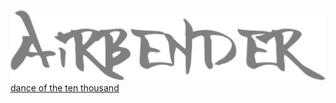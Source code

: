 ![Airbender](img/Airbender2.png)
[dance of the ten thousand](https://thinkbotsarefree.github.io/Airbender/)
